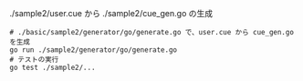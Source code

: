 ./sample2/user.cue から ./sample2/cue_gen.go の生成

```shell
# ./basic/sample2/generator/go/generate.go で、user.cue から cue_gen.go を生成
go run ./sample2/generator/go/generate.go
# テストの実行
go test ./sample2/...
```
